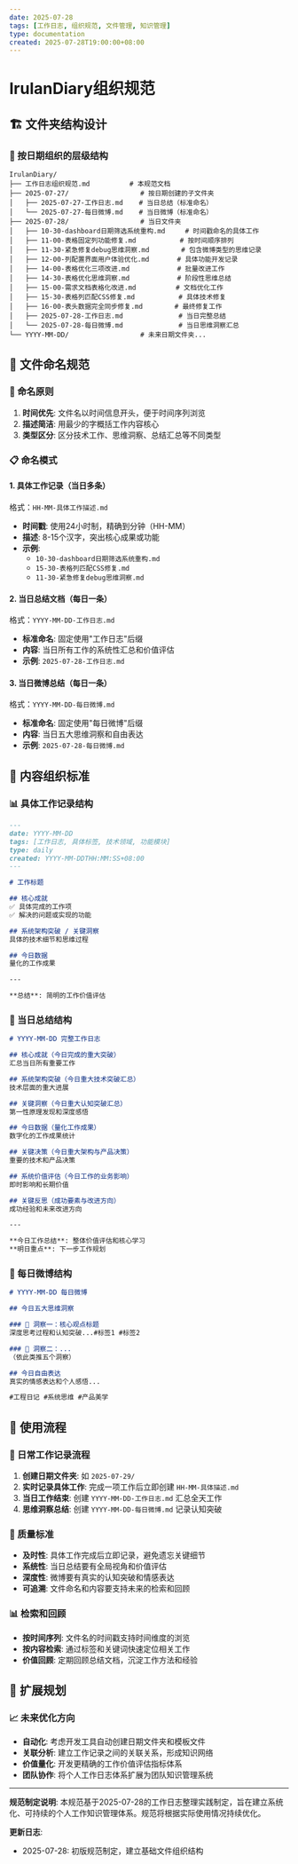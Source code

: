 ```yaml
---
date: 2025-07-28
tags: [工作日志, 组织规范, 文件管理, 知识管理]
type: documentation
created: 2025-07-28T19:00:00+08:00
---
```


# IrulanDiary组织规范

## 🏗️ 文件夹结构设计

### 📁 按日期组织的层级结构
```
IrulanDiary/
├── 工作日志组织规范.md          # 本规范文档
├── 2025-07-27/                  # 按日期创建的子文件夹
│   ├── 2025-07-27-工作日志.md    # 当日总结（标准命名）
│   └── 2025-07-27-每日微博.md    # 当日微博（标准命名）
├── 2025-07-28/                  # 当日文件夹
│   ├── 10-30-dashboard日期筛选系统重构.md     # 时间戳命名的具体工作
│   ├── 11-00-表格固定列功能修复.md           # 按时间顺序排列
│   ├── 11-30-紧急修复debug思维洞察.md        # 包含微博类型的思维记录
│   ├── 12-00-列配置界面用户体验优化.md       # 具体功能开发记录
│   ├── 14-00-表格优化三项改进.md            # 批量改进工作
│   ├── 14-30-表格优化思维洞察.md            # 阶段性思维总结
│   ├── 15-00-需求文档表格化改进.md          # 文档优化工作
│   ├── 15-30-表格列匹配CSS修复.md           # 具体技术修复
│   ├── 16-00-表头数据完全同步修复.md        # 最终修复工作
│   ├── 2025-07-28-工作日志.md              # 当日完整总结
│   └── 2025-07-28-每日微博.md              # 当日思维洞察汇总
└── YYYY-MM-DD/                  # 未来日期文件夹...
```

## 📝 文件命名规范

### 🎯 命名原则
1. **时间优先**: 文件名以时间信息开头，便于时间序列浏览
2. **描述简洁**: 用最少的字概括工作内容核心
3. **类型区分**: 区分技术工作、思维洞察、总结汇总等不同类型

### 📋 命名模式

#### 1. 具体工作记录（当日多条）
格式：`HH-MM-具体工作描述.md`
- **时间戳**: 使用24小时制，精确到分钟（HH-MM）
- **描述**: 8-15个汉字，突出核心成果或功能
- **示例**:
  - `10-30-dashboard日期筛选系统重构.md`
  - `15-30-表格列匹配CSS修复.md`
  - `11-30-紧急修复debug思维洞察.md`

#### 2. 当日总结文档（每日一条）
格式：`YYYY-MM-DD-工作日志.md`
- **标准命名**: 固定使用"工作日志"后缀
- **内容**: 当日所有工作的系统性汇总和价值评估
- **示例**: `2025-07-28-工作日志.md`

#### 3. 当日微博总结（每日一条）
格式：`YYYY-MM-DD-每日微博.md`
- **标准命名**: 固定使用"每日微博"后缀
- **内容**: 当日五大思维洞察和自由表达
- **示例**: `2025-07-28-每日微博.md`

## 🎨 内容组织标准

### 📊 具体工作记录结构
```markdown
---
date: YYYY-MM-DD
tags: [工作日志, 具体标签, 技术领域, 功能模块]
type: daily
created: YYYY-MM-DDTHH:MM:SS+08:00
---

# 工作标题

## 核心成就
✅ 具体完成的工作项
✅ 解决的问题或实现的功能

## 系统架构突破 / 关键洞察
具体的技术细节和思维过程

## 今日数据
量化的工作成果

---

**总结**: 简明的工作价值评估
```

### 🎯 当日总结结构
```markdown
# YYYY-MM-DD 完整工作日志

## 核心成就（今日完成的重大突破）
汇总当日所有重要工作

## 系统架构突破（今日重大技术突破汇总）
技术层面的重大进展

## 关键洞察（今日重大认知突破汇总）
第一性原理发现和深度感悟

## 今日数据（量化工作成果）
数字化的工作成果统计

## 关键决策（今日重大架构与产品决策）
重要的技术和产品决策

## 系统价值评估（今日工作的业务影响）
即时影响和长期价值

## 关键反思（成功要素与改进方向）
成功经验和未来改进方向

---

**今日工作总结**: 整体价值评估和核心学习
**明日重点**: 下一步工作规划
```

### 💭 每日微博结构
```markdown
# YYYY-MM-DD 每日微博

## 今日五大思维洞察

### 🎯 洞察一：核心观点标题
深度思考过程和认知突破...#标签1 #标签2

### 🎯 洞察二：...
（依此类推五个洞察）

## 今日自由表达
真实的情感表达和个人感悟...

#工程日记 #系统思维 #产品美学
```

## 🔄 使用流程

### 📝 日常工作记录流程
1. **创建日期文件夹**: 如 `2025-07-29/`
2. **实时记录具体工作**: 完成一项工作后立即创建 `HH-MM-具体描述.md`
3. **当日工作结束**: 创建 `YYYY-MM-DD-工作日志.md` 汇总全天工作
4. **思维洞察总结**: 创建 `YYYY-MM-DD-每日微博.md` 记录认知突破

### 🎯 质量标准
- **及时性**: 具体工作完成后立即记录，避免遗忘关键细节
- **系统性**: 当日总结要有全局视角和价值评估
- **深度性**: 微博要有真实的认知突破和情感表达
- **可追溯**: 文件命名和内容要支持未来的检索和回顾

### 📊 检索和回顾
- **按时间序列**: 文件名的时间戳支持时间维度的浏览
- **按内容检索**: 通过标签和关键词快速定位相关工作
- **价值回顾**: 定期回顾总结文档，沉淀工作方法和经验

## 🚀 扩展规划

### 📈 未来优化方向
- **自动化**: 考虑开发工具自动创建日期文件夹和模板文件
- **关联分析**: 建立工作记录之间的关联关系，形成知识网络
- **价值量化**: 开发更精确的工作价值评估指标体系
- **团队协作**: 将个人工作日志体系扩展为团队知识管理系统

---

**规范制定说明**: 本规范基于2025-07-28的工作日志整理实践制定，旨在建立系统化、可持续的个人工作知识管理体系。规范将根据实际使用情况持续优化。

**更新日志**:
- 2025-07-28: 初版规范制定，建立基础文件组织结构